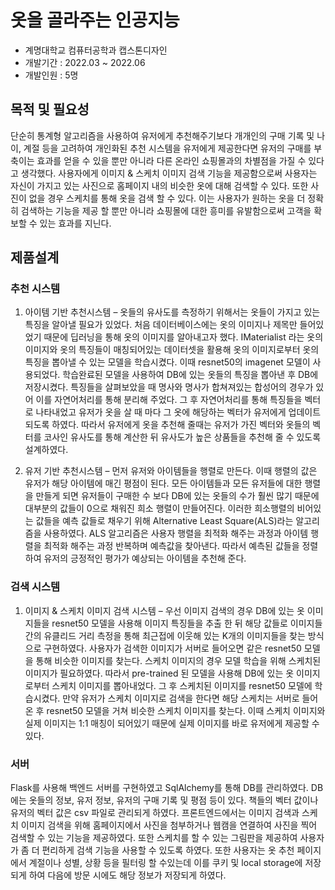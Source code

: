 # 옷을 골라주는 인공지능

* 계명대학교 컴퓨터공학과 캡스톤디자인  
* 개발기간 : 2022.03 ~ 2022.06  
* 개발인원 : 5명  

## 목적 및 필요성
단순히 통계형 알고리즘을 사용하여 유저에게 추천해주기보다 개개인의 구매 기록 및 나이, 계절 등을 고려하여 개인화된 추천 시스템을 유저에게 제공한다면 유저의 구매를 부축이는 효과를 얻을 수 있을 뿐만 아니라 다른 온라인 쇼핑몰과의 차별점을 가질 수 있다고 생각했다.
사용자에게 이미지 & 스케치 이미지 검색 기능을 제공함으로써 사용자는 자신이 가지고 있는 사진으로 홈페이지 내의 비슷한 옷에 대해 검색할 수 있다. 또한 사진이 없을 경우 스케치를 통해 옷을 검색 할 수 있다. 이는 사용자가 원하는 옷을 더 정확히 검색하는 기능을 제공 할 뿐만 아니라 쇼핑몰에 대한 흥미를 유발함으로써 고객을 확보할 수 있는 효과를 지닌다. 

## 제품설계

### 추천 시스템
1. 아이템 기반 추천시스템 – 옷들의 유사도를 측정하기 위해서는 옷들이 가지고 있는 특징을 알아낼 필요가 있었다. 처음 데이터베이스에는 옷의 이미지나 제목만 들어있었기 때문에 딥러닝을 통해 옷의 이미지를 알아내고자 했다. IMaterialist 라는 옷의 이미지와 옷의 특징들이 매칭되어있는 데이터셋을 활용해 옷의 이미지로부터 옷의 특징을 뽑아낼 수 있는 모델을 학습시켰다. 이때 resnet50의 imagenet 모델이 사용되었다. 학습완료된 모델을 사용하여 DB에 있는 옷들의 특징을 뽑아낸 후 DB에 저장시켰다. 특징들을 살펴보았을 때 명사와 명사가 합쳐져있는 합성어의 경우가 있어 이를 자연어처리를 통해 분리해 주었다. 그 후 자연어처리를 통해 특징들을 벡터로 나타내었고 유저가 옷을 살 때 마다 그 옷에 해당하는 벡터가 유저에게 업데이트 되도록 하였다. 따라서 유저에게 옷을 추천해 줄때는 유저가 가진 벡터와 옷들의 벡터를 코사인 유사도를 통해 계산한 뒤 유사도가 높은 상품들을 추천해 줄 수 있도록 설계하였다.

2. 유저 기반 추천시스템 – 먼저 유저와 아이템들을 행렬로 만든다. 이때 행렬의 값은 유저가 해당 아이템에 매긴 평점이 된다. 모든 아이템들과 모든 유저들에 대한 행렬을 만들게 되면 유저들이 구매한 수 보다 DB에 있는 옷들의 수가 훨씬 많기 때문에 대부분의 값들이 0으로 채워진 희소 행렬이 만들어진다. 이러한 희소행렬의 비어있는 값들을 예측 값들로 채우기 위해 Alternative Least Square(ALS)라는 알고리즘을 사용하였다. ALS 알고리즘은 사용자 행렬을 최적화 해주는 과정과 아이템 행렬을 최적화 해주는 과정 반복하며 예측값을 찾아낸다. 따라서 예측된 값들을 정렬하여 유저의 긍정적인 평가가 예상되는 아이템을 추천해 준다.

### 검색 시스템

1. 이미지 & 스케치 이미지 검색 시스템 – 우선 이미지 검색의 경우 DB에 있는 옷 이미지들을 resnet50 모델을 사용해 이미지 특징들을 추출 한 뒤 해당 값들로 이미지들 간의 유클리드 거리 측정을 통해 최근접에 이웃해 있는 K개의 이미지들을 찾는 방식으로 구현하였다. 사용자가 검색한 이미지가 서버로 들어오면 같은 resnet50 모델을 통해 비슷한 이미지를 찾는다. 스케치 이미지의 경우 모델 학습을 위해 스케치된 이미지가 필요하였다. 따라서 pre-trained 된 모델을 사용해 DB에 있는 옷 이미지로부터 스케치 이미지를 뽑아내었다. 그 후 스케치된 이미지를 resnet50 모델에 학습시켰다. 만약 유저가 스케치 이미지로 검색을 한다면 해당 스케치는 서버로 들어온 후 resnet50 모델을 거쳐 비슷한 스케치 이미지를 찾는다. 이때 스케치 이미지와 실제 이미지는 1:1 매칭이 되어있기 때문에 실제 이미지를 바로 유저에게 제공할 수 있다.

### 서버

Flask를 사용해 백엔드 서버를 구현하였고 SqlAlchemy를 통해 DB를 관리하였다. DB에는 옷들의 정보, 유저 정보, 유저의 구매 기록 및 평점 등이 있다. 책들의 벡터 값이나 유저의 벡터 값은 csv 파일로 관리되게 하였다. 프론트엔드에서는 이미지 검색과 스케치 이미지 검색을 위해 홈페이지에서 사진을 첨부하거나 웹캠을 연결하여 사진을 찍어 검색할 수 있는 기능을 제공하였다. 또한 스케치를 할 수 있는 그림판을 제공하여 사용자가 좀 더 편리하게 검색 기능을 사용할 수 있도록 하였다. 또한 사용자는 옷 추천 페이지에서 계절이나 성별, 상황 등을 필터링 할 수있는데 이를 쿠키 및 local storage에 저장되게 하여 다음에 방문 시에도 해당 정보가 저장되게 하였다.

